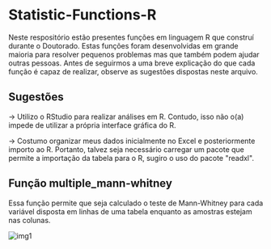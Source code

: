 # Statistic-Functions-R

Neste respositório estão presentes funções em linguagem R que construí durante o Doutorado. Estas funções foram desenvolvidas em grande maioria para resolver pequenos problemas mas que também podem ajudar outras pessoas. Antes de seguirmos a uma breve explicação do que cada função é capaz de realizar, observe as sugestões dispostas neste arquivo.

## Sugestões

-> Utilizo o RStudio para realizar análises em R. Contudo, isso não o(a) impede de utilizar a própria interface gráfica do R.

-> Costumo organizar meus dados inicialmente no Excel e posteriormente importo ao R. Portanto, talvez seja necessário carregar um pacote que permite a importação da tabela para o R, sugiro o uso do pacote "readxl".

## Função multiple_mann-whitney

Essa função permite que seja calculado o teste de Mann-Whitney para cada variável disposta em linhas de uma tabela enquanto as amostras estejam nas colunas.

![img1](https://user-images.githubusercontent.com/32198100/97354724-9af5b900-1874-11eb-85aa-5e2b44c088b0.png)
